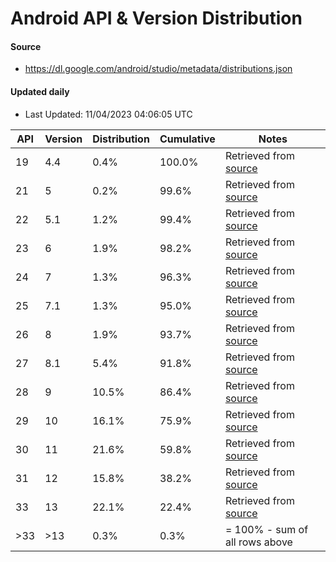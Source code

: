 # Android API & Version Distribution
#### Source
- https://dl.google.com/android/studio/metadata/distributions.json
#### Updated daily
- Last Updated: 11/04/2023 04:06:05 UTC

| API | Version | Distribution | Cumulative | Notes |
| --- | ------- | ------------ | ---------- | ----- |
| 19 | 4.4 | 0.4% | 100.0% | Retrieved from [source](#source) |
| 21 | 5 | 0.2% | 99.6% | Retrieved from [source](#source) |
| 22 | 5.1 | 1.2% | 99.4% | Retrieved from [source](#source) |
| 23 | 6 | 1.9% | 98.2% | Retrieved from [source](#source) |
| 24 | 7 | 1.3% | 96.3% | Retrieved from [source](#source) |
| 25 | 7.1 | 1.3% | 95.0% | Retrieved from [source](#source) |
| 26 | 8 | 1.9% | 93.7% | Retrieved from [source](#source) |
| 27 | 8.1 | 5.4% | 91.8% | Retrieved from [source](#source) |
| 28 | 9 | 10.5% | 86.4% | Retrieved from [source](#source) |
| 29 | 10 | 16.1% | 75.9% | Retrieved from [source](#source) |
| 30 | 11 | 21.6% | 59.8% | Retrieved from [source](#source) |
| 31 | 12 | 15.8% | 38.2% | Retrieved from [source](#source) |
| 33 | 13 | 22.1% | 22.4% | Retrieved from [source](#source) |
| >33 | >13 | 0.3% | 0.3% | = 100% - sum of all rows above |